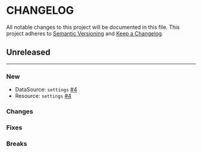 # CHANGELOG

All notable changes to this project will be documented in this file.
This project adheres to [Semantic Versioning](http://semver.org/) and [Keep a Changelog](http://keepachangelog.com/).


## Unreleased
---

### New
* DataSource: `settings` [#4](https://github.com/brittandeyoung/terraform-provider-awsteam/issues/4)
* Resource: `settings` [#4](https://github.com/brittandeyoung/terraform-provider-awsteam/issues/4)

### Changes

### Fixes

### Breaks
